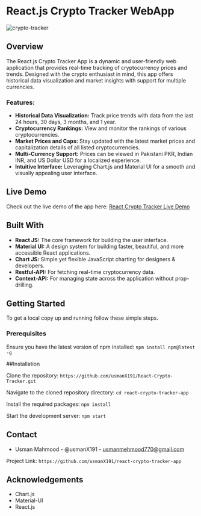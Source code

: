 # React.js Crypto Tracker WebApp


![crypto-tracker](https://github.com/usmanX191/React-Crypto-Tracker/assets/123594984/a62c9c3d-d0f4-44f2-a997-0cc1e653b65b)


## Overview
The React.js Crypto Tracker App is a dynamic and user-friendly web application that provides real-time tracking of cryptocurrency prices and trends. Designed with the crypto enthusiast in mind, this app offers historical data visualization and market insights with support for multiple currencies.

### Features:
- **Historical Data Visualization:** Track price trends with data from the last 24 hours, 30 days, 3 months, and 1 year.
- **Cryptocurrency Rankings:** View and monitor the rankings of various cryptocurrencies.
- **Market Prices and Caps:** Stay updated with the latest market prices and capitalization details of all listed cryptocurrencies.
- **Multi-Currency Support:** Prices can be viewed in Pakistani PKR, Indian INR, and US Dollar USD for a localized experience.
- **Intuitive Interface:** Leveraging Chart.js and Material UI for a smooth and visually appealing user interface.

## Live Demo
Check out the live demo of the app here: [React Crypto Tracker Live Demo](https://react-crypto-tracker-website.netlify.app/)

## Built With
- **React JS:** The core framework for building the user interface.
- **Material UI:** A design system for building faster, beautiful, and more accessible React applications.
- **Chart JS:** Simple yet flexible JavaScript charting for designers & developers.
- **Restful-API:** For fetching real-time cryptocurrency data.
- **Context-API:** For managing state across the application without prop-drilling.

## Getting Started

To get a local copy up and running follow these simple steps.

### Prerequisites

Ensure you have the latest version of npm installed: `npm install npm@latest -g`

##Installation

Clone the repository: `https://github.com/usmanX191/React-Crypto-Tracker.git`

Navigate to the cloned repository directory: `cd react-crypto-tracker-app`

Install the required packages: `npm install`

Start the development server: `npm start`


## Contact
- Usman Mahmood - @usmanX191 - usmanmehmood770@gmail.com

Project Link: `https://github.com/usmanX191/react-crypto-tracker-app`

## Acknowledgements
- Chart.js
- Material-UI
- React.js


